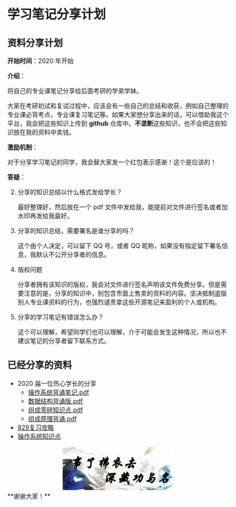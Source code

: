 # 学习笔记分享计划

## 资料分享计划

**开始时间**：2020 年开始

**介绍**：

将自己的专业课笔记分享给后面考研的学弟学妹。

大家在考研初试和复试过程中，应该会有一些自己的总结和收获，例如自己整理的专业课必背考点，专业课复习笔记等。如果大家想分享出来的话，可以借助我这个平台，我会把这些知识上传到 **github** 仓库中。**不垄断**这些知识，也不会把这些知识放在我的资料中卖钱。

**激励机制**：

对于分享学习笔记的同学，我会替大家发一个红包表示感谢！这个是应该的！

**答疑**：

2. 分享的知识总结以什么格式发给学长？

   最好整理好，然后放在一个 pdf 文件中发给我，能提前对文件进行签名或者加水印再发给我最好。

3. 分享的知识总结，需要署名是谁分享的吗？

   这个由个人决定，可以留下 QQ 号，或者 QQ 昵称，如果没有指定留下署名信息，我默认不公开分享者的信息。

4. 版权问题

   分享者拥有该知识的版权，我会对文件进行签名声明该文件免费分享。但是需要注意的是，分享的知识中，别包含市面上售卖的资料的内容。坚决抵制盗版别人专业课资料的行为，也强烈谴责拿这些开源笔记来盈利的个人或机构。
   
5. 分享的学习笔记有错误怎么办？

   这个可以理解，希望同学们也可以理解，介于可能会发生这种情况，所以也不建议笔记的分享者留下联系方式。

## 已经分享的资料

* 2020 届一位热心学长的分享
  * [操作系统背诵笔记.pdf](2020届一位热心学长的分享/操作系统背诵笔记-已签名.pdf)
  * [数据结构背诵版.pdf](2020届一位热心学长的分享/数据结构背诵版-已签名.pdf)
  * [组成零碎知识点.pdf](2020届一位热心学长的分享/组成零碎知识点-已签名.pdf)
  * [组成原理背诵.pdf](2020届一位热心学长的分享/组成原理背诵-已签名.pdf)
* [829复习攻略](829复习攻略-2020届初试第四名跨专业学长编写-已签名.pdf)
* [操作系统知识点](操作系统知识点-2020届一位热心学长的分享-已签名.pdf)

<div align="center">
    <a >
    	<img src="assets/image-20200422173126955.png" width=50% height=50% />
    </a>
</div>
**谢谢大家！**